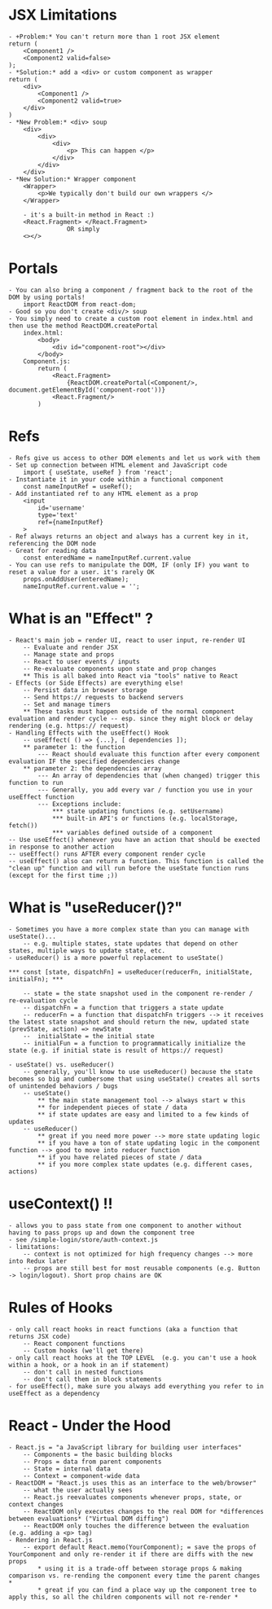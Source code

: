 # JSX Limitations
    - +Problem:* You can't return more than 1 root JSX element
    return (
        <Component1 />
        <Component2 valid=false>
    );
    - *Solution:* add a <div> or custom component as wrapper
    return (
        <div>
            <Component1 />
            <Component2 valid=true>
        </div>
    )
    - *New Problem:* <div> soup
        <div>
            <div>
                <div>
                    <p> This can happen </p>
                </div>
            </div>
        </div>
    - *New Solution:* Wrapper component
        <Wrapper>
            <p>We typically don't build our own wrappers </>
        </Wrapper>

        - it's a built-in method in React :)
        <React.Fragment> </React.Fragment>
                    OR simply
        <></>

# Portals
    - You can also bring a component / fragment back to the root of the DOM by using portals!
        import ReactDOM from react-dom;
    - Good so you don't create <div/> soup
    - You simply need to create a custom root element in index.html and then use the method ReactDOM.createPortal
        index.html:
            <body>
                <div id="component-root"></div>
            </body>
        Component.js:
            return (
                <React.Fragment> 
                    {ReactDOM.createPortal(<Component/>, document.getElementById('component-root'))}
                <React.Fragment/>
            )

# Refs
    - Refs give us access to other DOM elements and let us work with them
    - Set up connection between HTML element and JavaScript code
        import { useState, useRef } from 'react';
    - Instantiate it in your code within a functional component
        const nameInputRef = useRef();
    - Add instantiated ref to any HTML element as a prop
        <input
            id='username'
            type='text' 
            ref={nameInputRef}
        >
    - Ref always returns an object and always has a current key in it, referencing the DOM node
    - Great for reading data
        const enteredName = nameInputRef.current.value
    - You can use refs to manipulate the DOM, IF (only IF) you want to reset a value for a user. it's rarely OK
        props.onAddUser(enteredName);
        nameInputRef.current.value = '';

# What is an "Effect" ? 
    - React's main job = render UI, react to user input, re-render UI
        -- Evaluate and render JSX
        -- Manage state and props
        -- React to user events / inputs
        -- Re-evaluate components upon state and prop changes
        ** This is all baked into React via "tools" native to React
    - Effects (or Side Effects) are everything else!
        -- Persist data in browser storage
        -- Send https:// requests to backend servers
        -- Set and manage timers
        ** These tasks must happen outside of the normal component evaluation and render cycle -- esp. since they might block or delay rendering (e.g. https:// request) 
    - Handling Effects with the useEffect() Hook
        -- useEffect( () => {...}, [ dependencies ]);
        ** parameter 1: the function
            --- React should evaluate this function after every component evaluation IF the specified dependencies change
        ** parameter 2: the dependencies array
            --- An array of dependencies that (when changed) trigger this function to run
            --- Generally, you add every var / function you use in your useEffect function
            --- Exceptions include:
                *** state updating functions (e.g. setUsername)
                *** built-in API's or functions (e.g. localStorage, fetch())
                *** variables defined outside of a component
    -- Use useEffect() whenever you have an action that should be exected in response to another action
    -- useEffect() runs AFTER every component render cycle
    -- useEffect() also can return a function. This function is called the "clean up" function and will run before the useState function runs (except for the first time ;))

# What is "useReducer()?"
    - Sometimes you have a more complex state than you can manage with useState()...
        -- e.g. multiple states, state updates that depend on other states, multiple ways to update state, etc.
    - useReducer() is a more powerful replacement to useState()

    *** const [state, dispatchFn] = useReducer(reducerFn, initialState, initialFn); ***

        -- state = the state snapshot used in the component re-render / re-evaluation cycle
        -- dispatchFn = a function that triggers a state update
        -- reducerFn = a function that dispatchFn triggers --> it receives the latest state snapshot and should return the new, updated state (prevState, action) => newState
        --  initialState = the initial state 
        -- initialFun = a function to programmatically initialize the state (e.g. if initial state is result of https:// request)

    - useState() vs. useReducer()
        -- generally, you'll know to use useReducer() because the state becomes so big and cumbersome that using useState() creates all sorts of unintended behaviors / bugs
        -- useState()
            ** the main state management tool --> always start w this
            ** for independent pieces of state / data
            ** if state updates are easy and limited to a few kinds of updates
        -- useReducer()
            ** great if you need more power --> more state updating logic
            ** if you have a ton of state updating logic in the component function --> good to move into reducer function
            ** if you have related pieces of state / data
            ** if you more complex state updates (e.g. different cases, actions) 

# useContext() !!
    - allows you to pass state from one component to another without having to pass props up and down the component tree
    - see /simple-login/store/auth-context.js 
    - limitations:
        -- context is not optimized for high frequency changes --> more into Redux later
        -- props are still best for most reusable components (e.g. Button -> login/logout). Short prop chains are OK

# Rules of Hooks
    - only call react hooks in react functions (aka a function that returns JSX code)
        -- React component functions
        -- Custom hooks (we'll get there)
    - only call react hooks at the TOP LEVEL  (e.g. you can't use a hook within a hook, or a hook in an if statement)
        -- don't call in nested functions 
        -- don't call them in block statements
    - for useEffect(), make sure you always add everything you refer to in useEffect as a dependency

# React - Under the Hood
    - React.js = "a JavaScript library for building user interfaces"
        -- Components = the basic building blocks 
        -- Props = data from parent components
        -- State = internal data
        -- Context = component-wide data
    - ReactDOM = "React.js uses this as an interface to the web/browser"
        -- what the user actually sees
        -- React.js reevaluates components whenever props, state, or context changes
        -- ReactDOM only executes changes to the real DOM for *differences between evaluations* ("Virtual DOM diffing")
        -- ReactDOM only touches the difference between the evaluation (e.g. adding a <p> tag)
    - Rendering in React.js
        -- export default React.memo(YourComponent); = save the props of YourComponent and only re-render it if there are diffs with the new props
            * using it is a trade-off between storage props & making comparison vs. re-rending the component every time the parent changes *
            * great if you can find a place way up the component tree to apply this, so all the children components will not re-render *

